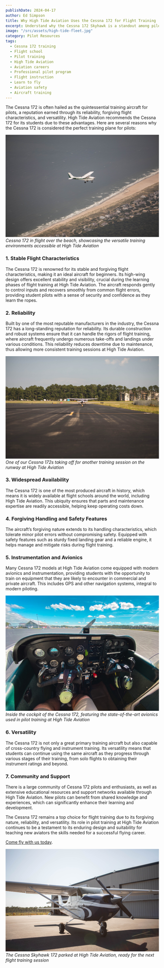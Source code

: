 ```yaml
---
publishDate: 2024-04-17
author: Ed Simpson
title: Why High Tide Aviation Uses the Cessna 172 for Flight Training
excerpt: Understand why the Cessna 172 Skyhawk is a standout among pilot training aircraft and how High Tide Aviation uses it to train expert pilots in Southport, NC, and St Simons Island, GA.
image: "/src/assets/high-tide-fleet.jpg"
category: Pilot Resources
tags:
  - Cessna 172 training
  - Flight school
  - Pilot training
  - High Tide Aviation
  - Aviation careers
  - Professional pilot program
  - Flight instruction
  - Learn to fly
  - Aviation safety
  - Aircraft training
---
```


The Cessna 172 is often hailed as the quintessential training aircraft for pilots, a reputation earned through its reliability, forgiving flight characteristics, and versatility. High Tide Aviation recommends the Cessna 172 for its students due to these advantages. Here are several reasons why the Cessna 172 is considered the perfect training plane for pilots:

![Cessna 172 over beach](/src/assets/cessna-in-flight-high-tide-aviation.jpg)
_Cessna 172 in flight over the beach, showcasing the versatile training environments accessible at High Tide Aviation_

### **1. Stable Flight Characteristics**
The Cessna 172 is renowned for its stable and forgiving flight characteristics, making it an ideal aircraft for beginners. Its high-wing design offers excellent stability and visibility, crucial during the learning phases of flight training at High Tide Aviation. The aircraft responds gently to control inputs and recovers smoothly from common flight errors, providing student pilots with a sense of security and confidence as they learn the ropes.

### **2. Reliability**
Built by one of the most reputable manufacturers in the industry, the Cessna 172 has a long-standing reputation for reliability. Its durable construction and robust systems ensure that it can handle the rigors of flight training, where aircraft frequently undergo numerous take-offs and landings under various conditions. This reliability reduces downtime due to maintenance, thus allowing more consistent training sessions at High Tide Aviation.

![Cessna 172 ready on runway](/src/assets/cessna-on-runway-high-tide-aviation.jpg)
_One of our Cessna 172s taking off for another training session on the runway at High Tide Aviation_

### **3. Widespread Availability**
The Cessna 172 is one of the most produced aircraft in history, which means it is widely available at flight schools around the world, including High Tide Aviation. This ubiquity ensures that parts and maintenance expertise are readily accessible, helping keep operating costs down.

### **4. Forgiving Handling and Safety Features**
The aircraft’s forgiving nature extends to its handling characteristics, which tolerate minor pilot errors without compromising safety. Equipped with safety features such as sturdy fixed landing gear and a reliable engine, it helps manage and mitigate risks during flight training.

### **5. Instrumentation and Avionics**
Many Cessna 172 models at High Tide Aviation come equipped with modern avionics and instrumentation, providing students with the opportunity to train on equipment that they are likely to encounter in commercial and private aircraft. This includes GPS and other navigation systems, integral to modern piloting.

![Cessna 172 cockpit view](/src/assets/cockpit-view-high-tide-aviation.jpg)
_Inside the cockpit of the Cessna 172, featuring the state-of-the-art avionics used in pilot training at High Tide Aviation_

### **6. Versatility**
The Cessna 172 is not only a great primary training aircraft but also capable of cross-country flying and instrument training. Its versatility means that students can continue using the same aircraft as they progress through various stages of their training, from solo flights to obtaining their instrument ratings and beyond.

### **7. Community and Support**
There is a large community of Cessna 172 pilots and enthusiasts, as well as extensive educational resources and support networks available through High Tide Aviation. New pilots can benefit from shared knowledge and experiences, which can significantly enhance their learning and development.

The Cessna 172 remains a top choice for flight training due to its forgiving nature, reliability, and versatility. Its role in pilot training at High Tide Aviation continues to be a testament to its enduring design and suitability for teaching new aviators the skills needed for a successful flying career.

[Come fly with us today](https://hightideaviation.com/enrollment-form/).

![Cessna 172 parked at hangar](/src/assets/cessna-parked-high-tide-aviation.jpg)
_The Cessna Skyhawk 172 parked at High Tide Aviation, ready for the next flight training session_